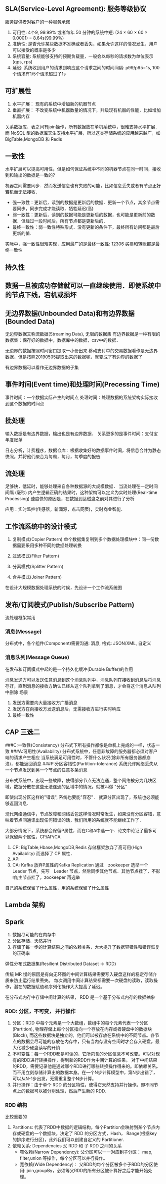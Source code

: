 ## SLA(Service-Level Agreement): 服务等级协议
服务提供者对客户的一种服务承诺
1. 可用性: 4个9, 99.99% 或者每年 50 分钟的系统中短: (24 × 60 × 60 × 0.0001) = 8.64s(99.99%)
2. 准确性: 是否允许某些数据不准确或者丢失，如果允许这样的情况发生，用户可以接受的概率是多少
3. 系统容量: 系统能够支持的预期负载量，一般会以每秒的请求数为单位表示(qps, rps)
4. 延迟: 系统收到用户的请求到响应这个请求之间的时间间隔: p99/p95=1s, 100 个请求有1/5个请求超过了1s

## 可扩展性
1. 水平扩展： 现有的系统中增加新的机器节点
2. 垂直扩展： 不改变系统中机器数量的情况下，升级现有机器的性能，比如增加机器内存

关系数据库，表之间有join操作，所有数据放在单机系统中，很难支持水平扩展．而 NoSQL 型的数据库天生支持水平扩展，所以这类存储系统的应用越来越广，如 BigTable,MongoDB 和 Redis

## 一致性
水平扩展可以提高可用性，但是如何保证系统中不同的机器节点在同一时间，接收到和输出的数据是一致的?

机器之间需要同步．然而发送信息也有失败的可能，比如信息丢失或者有节点正好宕机而无法接收．
* 强一致性：更新后，读到的数据是更新后的数据．更新一个节点，其余节点需要同步，同步完成才能读取．牺牲延迟(高)
* 弱一致性：更新后，读到的数据可能是更新后的数据，也可能是更新前的数据．但经过一段时间后，所有节点都是更新后的．
* 最终一致性：弱一致性特殊形式．没有更新的条件下，最终所有访问都是最后更新的值．

实际中，强一致性很难实现，应用最广的是最终一致性: 12306 买票和转账都是最终一致性

## 持久性
数据一旦被成功存储就可以一直继续使用．即使系统中的节点下线，宕机或损坏
---

## 无边界数据(Unbounded Data)和有边界数据(Bounded Data)
无边界数据又称流数据(Streaming Data), 无限的数据集
有边界数据是一种有限的数据集：保存好的数据中，数据库中的数据，csv中的数据．

无边界的数据按照时间窗口提取一小份出来
移动支付中的交易数据看作是无边界数据，但是按照20190505提取出来的数据呢，就变成了有边界的数据了

有边界数据可以看作无边界数据的子集

## 事件时间(Event time)和处理时间(Precessing Time)

事件时间：一个数据实际产生的时间点
处理时间：处理数据的系统架构实际接收到这个数据的时间点

## 批处理
输入数据是有边界数据，输出也是有边界数据．
关系更多的是事件时间：支付宝年度账单

日志分析，计费程序，数据仓库：根据收集好的数据事件时间，将信息合并为静态快照，并将他们聚合为每周，每月，每季度的报告

## 流处理
足够快，低延时，能够处理来自各种数据源的大规模数据．
当流处理在一定时间间隔 (毫秒) 内产生逻辑正确的结果时，这种架构可以定义为实时处理(Real-time Processing)
速度快的原因是，在数据到达磁盘之前对其进行了分析

应用：实时监控(传感器，新闻源，点击网页)，实时商业智能．


## 工作流系统中的设计模式
1. 复制模式(Copier Pattern)
单个数据集复制到多个数据处理模块中：同一份数据需要采用多种不同的数据处理转换

2. 过滤模式(Filter Pattern)

3. 分离模式(Splitter Pattern)

4. 合并模式(Joiner Pattern)

在设计大规模数据处理系统的时候，先设计一个工作流系统图


## 发布/订阅模式(Publish/Subscribe Pattern)
流处理框架常用
### 消息(Message)
分布式中，各个组件(Component)需要沟通: 消息, 格式: JSON/XML, 自定义
### 消息队列(Message Queue)
在发布和订阅模式中起的是一个持久化缓冲(Durable Buffer)的作用

消息发送方可以发送任意消息到这个消息队列中，消息队列在接收到消息后将消息存好，直到消息的接收方确认已经从这个队列拿到了消息，才会将这个消息从队列中删除
场景
1. 发送方需要向大量接收方广播消息
2. 发送方在向接收方发送消息后，无需接收方进行实时响应
3. 最终一致性

## CAP 三选二
###C:一致性(Consistency)
分布式下所有操作都像是单机上完成的一样，状态一致
###A:可用性(Availability)
分布式系统中，任意非故障的服务器都必须对客户端的请求产生相应
当系统满足可用性时，不管什么状况(除非所有服务器都崩溃)，都能返回消息
###P:分区容错性(Partition-tolerance)
系统允许网络丢失从一个节点发送到另一个节点的任意多条消息

分布式系统中，出现一些故障，使得部分节点无法连通，整个网络被分为几块区域，数据分散在这些无法连通的区域中的情况，就被叫做 "分区"

即使出现分区这样的"错误", 系统也要能"容忍"．
就算分区出现了，系统也必须能够返回消息.

现代网络通信中，节点故障和网络丢包这样情况时常发生，如果没有分区容错，意味着节点间通讯出现任何错误的话，我们所用的系统就不能继续工作了．

大部分情况下，系统都会保留P属性，而在C和A中选一个．论文中论证了最多可以保留两个属性，CP/AP/CA

1. CP: BigTable,Hbase,MongoDB,Redis 存储框架放弃了高可用(High Availablity) 而选择了 CP 属性．
2. AP: 
3. CA: Kafka
放弃P属性的Kafka Replication
通过　zookeeper 选举一个 Leader 节点，先写　Leader 节点，然后同步其他节点．其他节点挂了，不影响;主节点挂了，zookeeper 再选举

自己的系统保留了什么属性，用的系统保留了什么属性

## Lambda 架构

## Spark 
1. 数据尽可能的在内存中
2. 分区存储，天然并行
3. 存储了每一步的计算结果之间的依赖关系，大大提升了数据容错性和错误恢复的正确率

弹性分布式数据集(Resilient Distributed Dataset -> RDD)

传统 MR 慢的原因是有向无环图的中间计算结果需要写入硬盘这样的稳定存储介质来防止运行结果丢失。
每次调用中间计算结果都需要一次硬盘的读取，读取操作，潜在的数据赋值和序列化操作大大提高了延迟。

在分布式内存中存储中间计算的结果， RDD 是一个基于分布式内存的数据抽象
### RDD: 分区，不可变， 并行操作
1. 分区：RDD 中每个元素是一个大数组，数组中的每个元素代表一个分区(Partition), 物理存储上每个分区指向一个存放在内存或者硬盘中的数据块(Block), 而这些数据块是独立的，他们可以被存放在系统中的不同节点。各节点的数据会尽可能的存放在内存中，只有当内存没有空间时才会存入硬盘。最大化减少硬盘读写的开销
2. 不可变性：每一个RDD都是可读的，它所包含的分区信息不可改变。可以对现有的RDD进行转换操作，得到新的RDD作为中间计算的结果。
对于中间结果的RDD，需要记录他是通过哪个RDD进行哪些转换操作得来的。即依赖关系。而不用立刻存储计算出的数据本身。在一个N步计算模型中，第N步出错了，可以从N-1步出发，无需重复整个N步计算。 
3. 并行操作：由于单个 RDD 的分区特性，使得它天然支持并行操作。即不同节点上的数据可以被分别处理，然后产生新的 RDD.

### RDD 结构 
比较重要的
1. Partitions: 代表了RDD中数据的逻辑结构，每个Partition会映射到某个节点内存或硬盘的一个数据块。决定了 RDD 的分区方式，Hash， Range(根据key的排序进行分区)，此外我们可以创建自定义的 Partitioner.
2. 依赖关系: Dependencies 父 RDD 和 子 RDD 之间的关系
    + 窄依赖(Narrow Dependency): 父分区可以一一对应到子分区： map, filter,union 等操作，每个分区可以并行操作。
    + 宽依赖(Wide Dependency)： 父RDD的每个分区被多个子RDD的分区使用: join,groupBy，必须等父RDD的所有分区被计算好之后才能开始处理。
